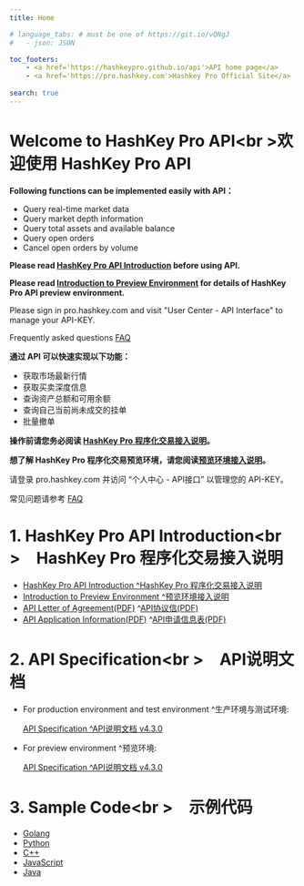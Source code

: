 ```yaml
---
title: Home

# language_tabs: # must be one of https://git.io/vQNgJ
#   - json: JSON 

toc_footers:
    - <a href='https://hashkeypro.github.io/api'>API home page</a>
    - <a href='https://pro.hashkey.com'>Hashkey Pro Official Site</a>
    
search: true
---
```


# Welcome to HashKey Pro API<br \>欢迎使用 HashKey Pro API

**Following functions can be implemented easily with API：**

* Query real-time market data
* Query market depth information
* Query total assets and available balance
* Query open orders
* Cancel open orders by volume

**Please read [HashKey Pro API Introduction](https://hashkeypro.github.io/api-intro/) before using API.**

**Please read [Introduction to Preview Environment](https://hashkeypro.github.io/api-intro-pre/) for details of HashKey Pro API preview environment.**

Please sign in pro.hashkey.com and visit "User Center - API Interface" to manage your API-KEY.

Frequently asked questions [FAQ](https://support.pro.hashkey.com/hc/en-us/search?utf8=%E2%9C%93&query=API)

**通过 API 可以快速实现以下功能：**

* 获取市场最新行情
* 获取买卖深度信息
* 查询资产总额和可用余额
* 查询自己当前尚未成交的挂单
* 批量撤单

**操作前请您务必阅读 [HashKey Pro 程序化交易接入说明](https://hashkeypro.github.io/api-intro/)。**

**想了解 HashKey Pro 程序化交易预览环境，请您阅读[预览环境接入说明](https://hashkeypro.github.io/api-intro-pre/)。**

请登录 pro.hashkey.com 并访问 “个人中心 - API接口” 以管理您的 API-KEY。

常见问题请参考 [FAQ](https://support.pro.hashkey.com/hc/zh-cn/search?utf8=%E2%9C%93&query=API)

# 1. HashKey Pro API Introduction<br \>&emsp;HashKey Pro 程序化交易接入说明
* [HashKey Pro API Introduction ^HashKey Pro 程序化交易接入说明](https://hashkeypro.github.io/api-intro/)
* [Introduction to Preview Environment ^预览环境接入说明](https://hashkeypro.github.io/api-intro-pre/)
* [API Letter of Agreement(PDF)](https://github.com/hashkeypro/api-src/raw/master/doc/API_Letter_of_Agreement_EN%20HashKey%20Pro.pdf) ^[API协议信(PDF)](https://github.com/hashkeypro/api-src/raw/master/doc/API_Letter_of_Agreement_CN%20HashKey%20Pro.pdf)
* [API Application Information(PDF)](https://github.com/hashkeypro/api-src/raw/master/doc/API_Application_Information_EN%20HK%20PRO.pdf) ^[API申请信息表(PDF)](https://github.com/hashkeypro/api-src/raw/master/doc/API_Application_Information_CN%20HK%20PRO.pdf)

# 2. API Specification<br \>&emsp;API说明文档

* For production environment and test environment ^生产环境与测试环境:

  [API Specification ^API说明文档 v4.3.0](https://hashkeypro.github.io/api-spec/)

* For preview environment ^预览环境:

  [API Specification ^API说明文档 v4.3.0](https://hashkeypro.github.io/api-spec-pre/)

# 3. Sample Code<br \>&emsp;示例代码

* [Golang](https://github.com/hashkeypro/api-src/tree/master/golang)
* [Python](https://github.com/hashkeypro/api-src/tree/master/python)
* [C++](https://github.com/hashkeypro/api-src/tree/master/cpp)
* [JavaScript](https://github.com/hashkeypro/api-src/tree/master/javascript)
* [Java](https://github.com/hashkeypro/api-src/tree/master/java)
